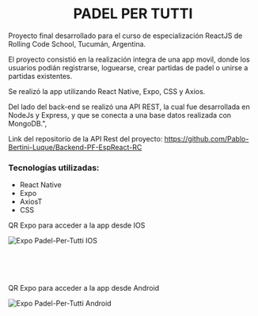 <h1 align="center">PADEL PER TUTTI</h1>
</hr>

Proyecto final desarrollado para el curso de especialización ReactJS de Rolling Code School, Tucumán, Argentina. 

El proyecto consistió en la realización integra de una app movil, donde los usuarios podián registrarse, loguearse, crear partidas de padel o unirse a  partidas existentes. 

Se realizó la app utilizando React Native, Expo, CSS y Axios. 

Del lado del back-end se realizó una API REST, la cual fue desarrollada en NodeJs y Express, y que se conecta a una base datos realizada con MongoDB.",

Link del repositorio de la API Rest del proyecto: https://github.com/Pablo-Bertini-Luque/Backend-PF-EspReact-RC


<h3>Tecnologías utilizadas:</h3>
<ul>
<li>React Native</li>
<li>Expo</li>
<li>AxiosT</li>
<li>CSS</li>
</ul>

QR Expo para acceder a la app desde IOS 

![Expo Padel-Per-Tutti IOS](https://github.com/Pablo-Bertini-Luque/Frontend-PF-EspReact-RC-/assets/98782643/23e0d299-5818-47a8-8d5b-592e1343be44)

</br>
</br>
</br>


QR Expo para acceder a la app desde Android 

![Expo Padel-Per-Tutti Android](https://github.com/Pablo-Bertini-Luque/Frontend-PF-EspReact-RC-/assets/98782643/e5730f55-664b-4785-b850-2f9a8517a00b)



